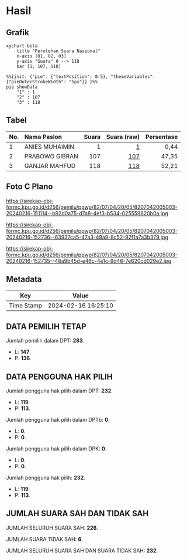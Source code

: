 # Hasil

## Grafik

```mermaid
xychart-beta
    title "Perolehan Suara Nasional"
    x-axis [01, 02, 03]
    y-axis "Suara" 0 --> 118
    bar [1, 107, 118]
```

```mermaid
%%{init: {"pie": {"textPosition": 0.5}, "themeVariables": {"pieOuterStrokeWidth": "5px"}} }%%
pie showData
    "1" : 1
    "2" : 107
    "3" : 118
```

## Tabel

| No. | Nama Paslon    | Suara | Suara (raw) | Persentase |
|:--- |:-------------- | -----:| -----------:| ----------:|
| 1   | ANIES MUHAIMIN | 1     | [1][p-1]    | 0,44       |
| 2   | PRABOWO GIBRAN | 107   | [107][p-2]  | 47,35      |
| 3   | GANJAR MAHFUD  | 118   | [118][p-3]  | 52,21      |


[p-1]: https://github.com/gigit-pemilu/pemilu-2024/blob/main/pilpres/hitung-suara/sub/82-maluku-utara/sub/07-pulau-morotai/sub/04-morotai-utara/sub/2005-bido/sub/003-tps/sub/paslon-1.txt
[p-2]: https://github.com/gigit-pemilu/pemilu-2024/blob/main/pilpres/hitung-suara/sub/82-maluku-utara/sub/07-pulau-morotai/sub/04-morotai-utara/sub/2005-bido/sub/003-tps/sub/paslon-2.txt
[p-3]: https://github.com/gigit-pemilu/pemilu-2024/blob/main/pilpres/hitung-suara/sub/82-maluku-utara/sub/07-pulau-morotai/sub/04-morotai-utara/sub/2005-bido/sub/003-tps/sub/paslon-3.txt

## Foto C Plano

https://sirekap-obj-formc.kpu.go.id/d256/pemilu/ppwp/82/07/04/20/05/8207042005003-20240216-151114--b92d0a75-d7a8-4ef3-b534-025559820b0a.jpg

https://sirekap-obj-formc.kpu.go.id/d256/pemilu/ppwp/82/07/04/20/05/8207042005003-20240216-152736--63937ca5-47a3-49a9-8c52-92f1a7a3b379.jpg

https://sirekap-obj-formc.kpu.go.id/d256/pemilu/ppwp/82/07/04/20/05/8207042005003-20240216-152735--48a9b45d-e46c-4e1c-9d46-7e620cd029e2.jpg


## Metadata

| Key        | Value               |
| ---------- | ------------------- |
| Time Stamp | 2024-02-16 16:25:10 |


## DATA PEMILIH TETAP

Jumlah pemilih dalam DPT: **283**.
 * L: **147**.
 * P: **136**.

## DATA PENGGUNA HAK PILIH

Jumlah pengguna hak pilih dalam DPT: **232**.
 * L: **119**.
 * P: **113**.

Jumlah pengguna hak pilih dalam DPTb: **0**.
 * L: **0**.
 * P: **0**.

Jumlah pengguna hak pilih dalam DPK: **0**.
 * L: **0**.
 * P: **0**.

Jumlah pengguna hak pilih: **232**.
 * L: **119**.
 * P: **113**.

## JUMLAH SUARA SAH DAN TIDAK SAH

JUMLAH SELURUH SUARA SAH: **226**.

JUMLAH SUARA TIDAK SAH: **6**.

JUMLAH SELURUH SUARA SAH DAN SUARA TIDAK SAH: **232**.


